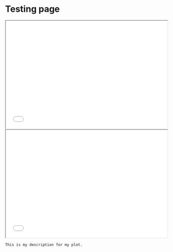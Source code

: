 # Testing page

<iframe src='Visualizations_Ethan/top_5.html' width=525 height=350 frameBorder=1></iframe>

<br>

<iframe src='Visualizations_Ethan/bottom_5.html' width=525 height=350 frameBorder=1></iframe>

```
This is my description for my plot.
```
